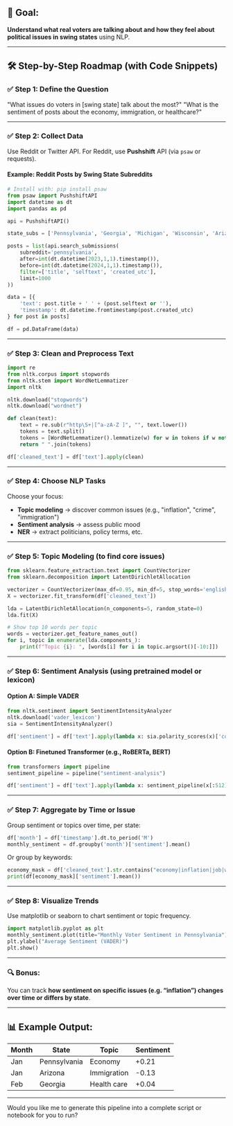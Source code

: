 ## 🧠 Goal:
**Understand what real voters are talking about and how they feel about political issues in swing states** using NLP.

---

## 🛠️ Step-by-Step Roadmap (with Code Snippets)

### ✅ Step 1: **Define the Question**
"What issues do voters in [swing state] talk about the most?"
"What is the sentiment of posts about the economy, immigration, or healthcare?"

---

### ✅ Step 2: **Collect Data**
Use Reddit or Twitter API. For Reddit, use **Pushshift** API (via `psaw` or requests).

#### Example: Reddit Posts by Swing State Subreddits

```python
# Install with: pip install psaw
from psaw import PushshiftAPI
import datetime as dt
import pandas as pd

api = PushshiftAPI()

state_subs = ['Pennsylvania', 'Georgia', 'Michigan', 'Wisconsin', 'Arizona']

posts = list(api.search_submissions(
    subreddit='pennsylvania',
    after=int(dt.datetime(2023,1,1).timestamp()),
    before=int(dt.datetime(2024,1,1).timestamp()),
    filter=['title', 'selftext', 'created_utc'],
    limit=1000
))

data = [{
    'text': post.title + ' ' + (post.selftext or ''),
    'timestamp': dt.datetime.fromtimestamp(post.created_utc)
} for post in posts]

df = pd.DataFrame(data)
```

---

### ✅ Step 3: **Clean and Preprocess Text**

```python
import re
from nltk.corpus import stopwords
from nltk.stem import WordNetLemmatizer
import nltk

nltk.download("stopwords")
nltk.download("wordnet")

def clean(text):
    text = re.sub(r"http\S+|[^a-zA-Z ]", "", text.lower())
    tokens = text.split()
    tokens = [WordNetLemmatizer().lemmatize(w) for w in tokens if w not in stopwords.words("english")]
    return " ".join(tokens)

df['cleaned_text'] = df['text'].apply(clean)
```

---

### ✅ Step 4: **Choose NLP Tasks**
Choose your focus:
- **Topic modeling** → discover common issues (e.g., "inflation", "crime", "immigration")
- **Sentiment analysis** → assess public mood
- **NER** → extract politicians, policy terms, etc.

---

### ✅ Step 5: **Topic Modeling (to find core issues)**

```python
from sklearn.feature_extraction.text import CountVectorizer
from sklearn.decomposition import LatentDirichletAllocation

vectorizer = CountVectorizer(max_df=0.95, min_df=5, stop_words='english')
X = vectorizer.fit_transform(df['cleaned_text'])

lda = LatentDirichletAllocation(n_components=5, random_state=0)
lda.fit(X)

# Show top 10 words per topic
words = vectorizer.get_feature_names_out()
for i, topic in enumerate(lda.components_):
    print(f"Topic {i}: ", [words[i] for i in topic.argsort()[-10:]])
```

---

### ✅ Step 6: **Sentiment Analysis (using pretrained model or lexicon)**

#### Option A: Simple VADER

```python
from nltk.sentiment import SentimentIntensityAnalyzer
nltk.download('vader_lexicon')
sia = SentimentIntensityAnalyzer()

df['sentiment'] = df['text'].apply(lambda x: sia.polarity_scores(x)['compound'])
```

#### Option B: Finetuned Transformer (e.g., RoBERTa, BERT)

```python
from transformers import pipeline
sentiment_pipeline = pipeline("sentiment-analysis")

df['sentiment'] = df['text'].apply(lambda x: sentiment_pipeline(x[:512])[0]['label'])
```

---

### ✅ Step 7: **Aggregate by Time or Issue**

Group sentiment or topics over time, per state:

```python
df['month'] = df['timestamp'].dt.to_period('M')
monthly_sentiment = df.groupby('month')['sentiment'].mean()
```

Or group by keywords:

```python
economy_mask = df['cleaned_text'].str.contains("economy|inflation|job|wage")
print(df[economy_mask]['sentiment'].mean())
```

---

### ✅ Step 8: **Visualize Trends**
Use matplotlib or seaborn to chart sentiment or topic frequency.

```python
import matplotlib.pyplot as plt
monthly_sentiment.plot(title="Monthly Voter Sentiment in Pennsylvania")
plt.ylabel("Average Sentiment (VADER)")
plt.show()
```

---

### 🔍 Bonus:
You can track **how sentiment on specific issues (e.g. “inflation”) changes over time or differs by state**.

---

## 📊 Example Output:
| Month | State       | Topic        | Sentiment |
|-------|-------------|--------------|-----------|
| Jan   | Pennsylvania| Economy      | +0.21     |
| Jan   | Arizona     | Immigration  | -0.13     |
| Feb   | Georgia     | Health care  | +0.04     |

---

Would you like me to generate this pipeline into a complete script or notebook for you to run?

